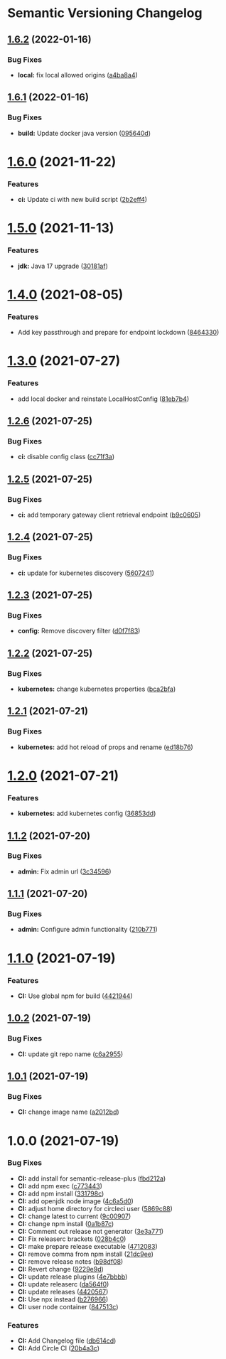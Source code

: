 # Semantic Versioning Changelog

## [1.6.2](https://github.com/JayDamon/moneymaker-api-gateway-service/compare/v1.6.1...v1.6.2) (2022-01-16)


### Bug Fixes

* **local:** fix local allowed origins ([a4ba8a4](https://github.com/JayDamon/moneymaker-api-gateway-service/commit/a4ba8a4bff5b8fcc7a99617e4241d418297301c9))

## [1.6.1](https://github.com/JayDamon/moneymaker-api-gateway-service/compare/v1.6.0...v1.6.1) (2022-01-16)


### Bug Fixes

* **build:** Update docker java version ([095640d](https://github.com/JayDamon/moneymaker-api-gateway-service/commit/095640daf3fde5d0ed22ed080b58da98d78ad1b7))

# [1.6.0](https://github.com/JayDamon/gateway/compare/v1.5.0...v1.6.0) (2021-11-22)


### Features

* **ci:** Update ci with new build script ([2b2eff4](https://github.com/JayDamon/gateway/commit/2b2eff424746d249379ceae8554cf219bbb80feb))

# [1.5.0](https://github.com/JayDamon/gateway/compare/v1.4.0...v1.5.0) (2021-11-13)


### Features

* **jdk:** Java 17 upgrade ([30181af](https://github.com/JayDamon/gateway/commit/30181afb986aca765a0c7ed7380ed5566ebf844f))

# [1.4.0](https://github.com/JayDamon/gateway/compare/v1.3.0...v1.4.0) (2021-08-05)


### Features

* Add key passthrough and prepare for endpoint lockdown ([8464330](https://github.com/JayDamon/gateway/commit/8464330edeb8623a7a76d2d4cabd1f94b91779a7))

# [1.3.0](https://github.com/JayDamon/gateway/compare/v1.2.6...v1.3.0) (2021-07-27)


### Features

* add local docker and reinstate LocalHostConfig ([81eb7b4](https://github.com/JayDamon/gateway/commit/81eb7b41bf8fe25bc0f52655a9bfe6a657f8b514))

## [1.2.6](https://github.com/JayDamon/gateway/compare/v1.2.5...v1.2.6) (2021-07-25)


### Bug Fixes

* **ci:** disable config class ([cc71f3a](https://github.com/JayDamon/gateway/commit/cc71f3ac6c568f9ff50e8a2efc6ea4d89221215a))

## [1.2.5](https://github.com/JayDamon/gateway/compare/v1.2.4...v1.2.5) (2021-07-25)


### Bug Fixes

* **ci:** add temporary gateway client retrieval endpoint ([b9c0605](https://github.com/JayDamon/gateway/commit/b9c06051b79367112aefdbafd78fa2d962a1fe4f))

## [1.2.4](https://github.com/JayDamon/gateway/compare/v1.2.3...v1.2.4) (2021-07-25)


### Bug Fixes

* **ci:** update for kubernetes discovery ([5607241](https://github.com/JayDamon/gateway/commit/5607241120279223f59ba208c9eef95cce80ab1a))

## [1.2.3](https://github.com/JayDamon/gateway/compare/v1.2.2...v1.2.3) (2021-07-25)


### Bug Fixes

* **config:** Remove discovery filter ([d0f7f83](https://github.com/JayDamon/gateway/commit/d0f7f830b85a748b200a4e7078a3b74272d27ca5))

## [1.2.2](https://github.com/JayDamon/gateway/compare/v1.2.1...v1.2.2) (2021-07-25)


### Bug Fixes

* **kubernetes:** change kubernetes properties ([bca2bfa](https://github.com/JayDamon/gateway/commit/bca2bfaf3715d9f4b9b2f397a2fb8c735bad097d))

## [1.2.1](https://github.com/JayDamon/gateway/compare/v1.2.0...v1.2.1) (2021-07-21)


### Bug Fixes

* **kubernetes:** add hot reload of props and rename ([ed18b76](https://github.com/JayDamon/gateway/commit/ed18b76ddb4d58f5a85d32b238fcd65c7fc11230))

# [1.2.0](https://github.com/JayDamon/gateway/compare/v1.1.2...v1.2.0) (2021-07-21)


### Features

* **kubernetes:** add kubernetes config ([36853dd](https://github.com/JayDamon/gateway/commit/36853dd29d31621cfd94d86f4e95050479233ad4))

## [1.1.2](https://github.com/JayDamon/gateway/compare/v1.1.1...v1.1.2) (2021-07-20)


### Bug Fixes

* **admin:** Fix admin url ([3c34596](https://github.com/JayDamon/gateway/commit/3c345966a1b308c01392b2ec356ae706f8883c3e))

## [1.1.1](https://github.com/JayDamon/gateway/compare/v1.1.0...v1.1.1) (2021-07-20)


### Bug Fixes

* **admin:** Configure admin functionality ([210b771](https://github.com/JayDamon/gateway/commit/210b771d09b114f23873f2d4fbf05d28b8ec9877))

# [1.1.0](https://github.com/JayDamon/gateway/compare/v1.0.2...v1.1.0) (2021-07-19)


### Features

* **CI:** Use global npm for build ([4421944](https://github.com/JayDamon/gateway/commit/4421944d2eb80ac360190068259285e88d2301f4))

## [1.0.2](https://github.com/JayDamon/gateway/compare/v1.0.1...v1.0.2) (2021-07-19)


### Bug Fixes

* **CI:** update git repo name ([c6a2955](https://github.com/JayDamon/gateway/commit/c6a29554cdc662e43ad2fcf4695a8d9b823185ef))

## [1.0.1](https://github.com/JayDamon/gateway/compare/v1.0.0...v1.0.1) (2021-07-19)


### Bug Fixes

* **CI:** change image name ([a2012bd](https://github.com/JayDamon/gateway/commit/a2012bddbd04c2a3310c6975dff9936ee47a7c91))

# 1.0.0 (2021-07-19)


### Bug Fixes

* **CI:** add install for semantic-release-plus ([fbd212a](https://github.com/JayDamon/gateway/commit/fbd212a6a90600d5ce4fc9b51f88f1a8d7b445fd))
* **CI:** add npm exec ([c773443](https://github.com/JayDamon/gateway/commit/c77344372869411e310323152c2d3270ae15a1f5))
* **CI:** add npm install ([331798c](https://github.com/JayDamon/gateway/commit/331798cddfce45003c0f2bbbc8466de18c359b81))
* **CI:** add openjdk node image ([4c6a5d0](https://github.com/JayDamon/gateway/commit/4c6a5d06d23b39479b46965e3268c4fa06ce7dee))
* **CI:** adjust home directory for circleci user ([5869c88](https://github.com/JayDamon/gateway/commit/5869c88db5b92d180fa5b9e86e171bbe46d39d03))
* **CI:** change latest to current ([9c00907](https://github.com/JayDamon/gateway/commit/9c009071b01edaea8989eef5b32064bdb272995f))
* **CI:** change npm install ([0a1b87c](https://github.com/JayDamon/gateway/commit/0a1b87c211c7cddda0d44c9cb6eac42b15702fcf))
* **CI:** Comment out release not generator ([3e3a771](https://github.com/JayDamon/gateway/commit/3e3a77112b10fd756b1a9e347460ce9dc6d62319))
* **CI:** Fix releaserc brackets ([028b4c0](https://github.com/JayDamon/gateway/commit/028b4c0fc360f88e3e60837ecab8dc47437eaf6d))
* **CI:** make prepare release executable ([4712083](https://github.com/JayDamon/gateway/commit/4712083438e26f6b31c1af50edc5611a2fd0d093))
* **CI:** remove comma from npm install ([21dc9ee](https://github.com/JayDamon/gateway/commit/21dc9eeff113fda86fff2ba3948e4826b4839eba))
* **CI:** remove release notes ([b98df08](https://github.com/JayDamon/gateway/commit/b98df08363dd3b1555a6f07d02fbb40dcbffffa7))
* **CI:** Revert change ([9229e9d](https://github.com/JayDamon/gateway/commit/9229e9d0f3dce81b654b231d23a2e3548f88b06c))
* **CI:** update release plugins ([4e7bbbb](https://github.com/JayDamon/gateway/commit/4e7bbbba87799b7a774977cca5bcd970d2d726df))
* **CI:** update releaserc ([da564f0](https://github.com/JayDamon/gateway/commit/da564f05d371955d665b525c8115bbf5f1671874))
* **CI:** update releases ([4420567](https://github.com/JayDamon/gateway/commit/442056733e71815f7c0a83f63829b43ab372979d))
* **CI:** Use npx instead ([b276966](https://github.com/JayDamon/gateway/commit/b276966ed5674f997f225e01a9afcc802d335ece))
* **CI:** user node container ([847513c](https://github.com/JayDamon/gateway/commit/847513cae644fc55209feefc0e27d17dc00b7394))


### Features

* **CI:** Add Changelog file ([db614cd](https://github.com/JayDamon/gateway/commit/db614cddcda669919b38a4c251240cde5632dbea))
* **CI:** Add Circle CI ([20b4a3c](https://github.com/JayDamon/gateway/commit/20b4a3c31d58d6a8c0311310135fa6dd408f25dc))
